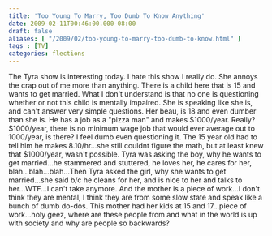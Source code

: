 ```yaml
---
title: 'Too Young To Marry, Too Dumb To Know Anything'
date: 2009-02-11T00:46:00.000-08:00
draft: false
aliases: [ "/2009/02/too-young-to-marry-too-dumb-to-know.html" ]
tags : [TV]
categories: flections
---
```


The Tyra show is interesting today. I hate this show I really do. She annoys the crap out of me more than anything. There is a child here that is 15 and wants to get married. What I don't understand is that no one is questioning whether or not this child is mentally impaired. She is speaking like she is, and can't answer very simple questions. Her beau, is 18 and even dumber than she is. He has a job as a "pizza man" and makes $1000/year. Really? $1000/year, there is no minimum wage job that would ever average out to 1000/year, is there? I feel dumb even questioning it. The 15 year old had to tell him he makes 8.10/hr...she still couldnt figure the math, but at least knew that $1000/year, wasn't possible. Tyra was asking the boy, why he wants to get married...he stammered and stuttered, he loves her, he cares for her, blah...blah...blah...Then Tyra asked the girl, why she wants to get married...she said b/c he cleans for her, and is nice to her and talks to her...WTF...I can't take anymore. And the mother is a piece of work...I don't think they are mental, I think they are from some slow state and speak like a bunch of dumb do-dos. This mother had her kids at 15 and 17...piece of work...holy geez, where are these people from and what in the world is up with society and why are people so backwards?